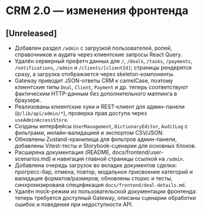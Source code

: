# CRM 2.0 — изменения фронтенда

## [Unreleased]
- Добавлен раздел `/admin` с загрузкой пользователей, ролей, справочников и аудита через клиентские запросы React Query.
- Удалён серверный префетч данных для `/`, `/deals`, `/tasks`, `/payments`, `/notifications`, `/admin` и `/clients/[clientId]`; страницы рендерятся сразу, а загрузка отображается через skeleton-компоненты.
- Gateway приводит JSON-ответы CRM к camelCase, поэтому клиентские типы `Deal`, `Client`, `Payment` и др. теперь соответствуют фактическим HTTP-данным без дополнительного маппинга в браузере.
- Реализованы клиентские хуки и REST-клиент для админ-панели (`@/lib/api/admin/*`), проверка прав доступа через `useAdminAccessStore`.
- Созданы интерфейсы `UserManagement`, `DictionaryEditor`, `AuditLog` с фильтрами, инлайн-валидацией и экспортом CSV/JSON.
- Обновлены Zustand-хранилища для фильтров админ-панели, добавлены Vitest-тесты и Storybook-сценарии для основных блоков.
- Расширена документация (README, docs/frontend/user-scenarios.md) и навигация главной страницы ссылкой на `/admin`.
- Добавлена очередь загрузок во вкладке документов сделки: прогресс-бар, отмена, повтор, модальное присвоение категорий и валидация форматов/размеров; обновлены сторис и тесты, синхронизирована спецификация `docs/frontend/deal-details.md`.
- Удалён mock-режим из пользовательской документации фронтенда: теперь требуется доступный Gateway, описаны сценарии обработки ошибок и поведения при недоступности API.
